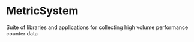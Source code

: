 # MetricSystem
Suite of libraries and applications for collecting high volume performance counter data
